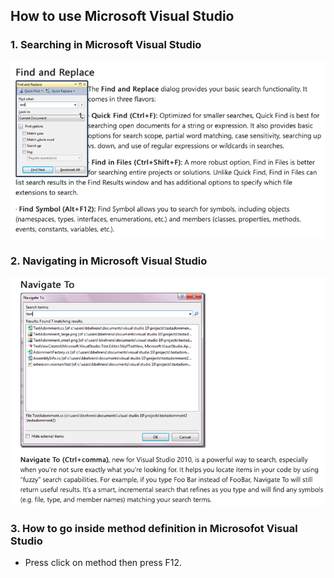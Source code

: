 ## How to use Microsoft Visual Studio ###

### 1. Searching in Microsoft Visual Studio ###
<img src="find.png" />

### 2. Navigating in Microsoft Visual Studio ###
<img src="navigate.png" />

### 3. How to go inside method definition in Microsofot Visual Studio ###
- Press click on method then press F12.
